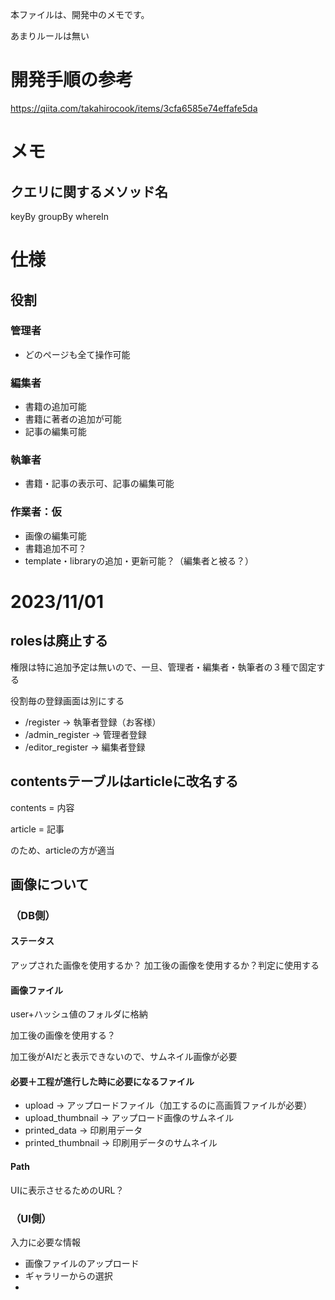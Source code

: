 
本ファイルは、開発中のメモです。

あまりルールは無い


# 開発手順の参考
https://qiita.com/takahirocook/items/3cfa6585e74effafe5da

# メモ
## クエリに関するメソッド名
keyBy
groupBy
whereIn



# 仕様
## 役割

### 管理者
* どのページも全て操作可能

### 編集者
* 書籍の追加可能
* 書籍に著者の追加が可能
* 記事の編集可能

### 執筆者
* 書籍・記事の表示可、記事の編集可能

### 作業者：仮

* 画像の編集可能
* 書籍追加不可？
* template・libraryの追加・更新可能？（編集者と被る？）

# 2023/11/01
## rolesは廃止する
権限は特に追加予定は無いので、一旦、管理者・編集者・執筆者の３種で固定する

役割毎の登録画面は別にする

* /register        → 執筆者登録（お客様）
* /admin_register  → 管理者登録
* /editor_register → 編集者登録

## contentsテーブルはarticleに改名する
contents = 内容

article  = 記事

のため、articleの方が適当


## 画像について
### （DB側）
#### ステータス
アップされた画像を使用するか？ 加工後の画像を使用するか？判定に使用する
#### 画像ファイル
user+ハッシュ値のフォルダに格納

加工後の画像を使用する？

加工後がAIだと表示できないので、サムネイル画像が必要

#### 必要＋工程が進行した時に必要になるファイル

* upload            → アップロードファイル（加工するのに高画質ファイルが必要）
* upload_thumbnail  → アップロード画像のサムネイル
* printed_data      → 印刷用データ
* printed_thumbnail → 印刷用データのサムネイル

#### Path

UIに表示させるためのURL？

### （UI側）

入力に必要な情報

* 画像ファイルのアップロード
* ギャラリーからの選択
*



